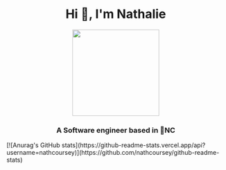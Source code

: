<h1 align="center">Hi 👋, I'm Nathalie</h1>
<div id="header" align="center">
  <img src="https://media.giphy.com/media/L1R1tvI9svkIWwpVYr/giphy.gif" width="200"/>
</div>
<h3 align="center">A Software engineer based in 🍃NC</h3>
[![Anurag's GitHub stats](https://github-readme-stats.vercel.app/api?username=nathcoursey)](https://github.com/nathcoursey/github-readme-stats)
